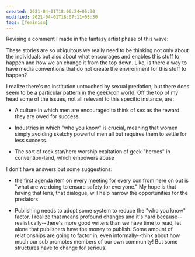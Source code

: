 ```yaml
---
created: 2021-04-01T18:06:24+05:30
modified: 2021-04-01T18:07:11+05:30
tags: [feminism]
---
```


 Revising a comment I made in the fantasy artist phase of this wave:

These stories are so ubiquitous we really need to be thinking not only about the individuals but also about what encourages and enables this stuff to happen and how we an change it from the top down. Like, is there a way to have media conventions that do not create the environment for this stuff to happen?

I realize there's no institution untouched by sexual predation, but there does seem to be a particular pattern in the geek/con world.
Off the top of my head some of the issues, not all relevant to this specific instance, are:

* A culture in which men are encouraged to think of sex as the reward they are owed for success.

* Industries in which "who you know" is crucial, meaning that women simply avoiding sketchy powerful men all but requires them to settle for less success.

* The sort of rock star/hero worship exaltation of geek "heroes" in convention-land, which empowers abuse

I don't have answers but some suggestions: 

* the first agenda item on every meeting for every con from here on out is "what are we doing to ensure safety for everyone." My hope is that having that lens, that dialogue, will help narrow the opportunities for the predators

* Publishing needs to adopt some system to reduce the "who you know" factor. I realize that means profound changes and it's hard because--realistically--there's more good writers than we have time to read, let alone that publishers have the money to publish. Some amount of relationships are going to factor in, even informally--think about how much our sub promotes members of our own community! But some structures have to change for serious. 

